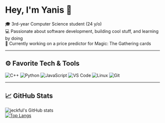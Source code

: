 # Hey, I'm Yanis 👋

🎓 3rd-year Computer Science student (24 y/o)  
💻 Passionate about software development, building cool stuff, and learning by doing  
🧠 Currently working on a price predictor for Magic: The Gathering cards  

---

## ⚙️ Favorite Tech & Tools

![C++](https://img.shields.io/badge/-C++-00599C?style=flat-square&logo=c%2b%2b&logoColor=white)
![Python](https://img.shields.io/badge/-Python-3776AB?style=flat-square&logo=python&logoColor=white)
![JavaScript](https://img.shields.io/badge/-JavaScript-F7DF1E?style=flat-square&logo=javascript&logoColor=black)
![VS Code](https://img.shields.io/badge/-VSCode-007ACC?style=flat-square&logo=visual-studio-code&logoColor=white)
![Linux](https://img.shields.io/badge/-Linux-FCC624?style=flat-square&logo=linux&logoColor=black)
![Git](https://img.shields.io/badge/-Git-F05032?style=flat-square&logo=git&logoColor=white)

---

## 📈 GitHub Stats

![jeckful's GitHub stats](https://github-readme-stats.vercel.app/api?username=jeckful&show_icons=true&theme=tokyonight)  
[![Top Langs](https://github-readme-stats.vercel.app/api/top-langs/?username=jeckful&layout=compact&theme=tokyonight)](https://github.com/anuraghazra/github-readme-stats)
